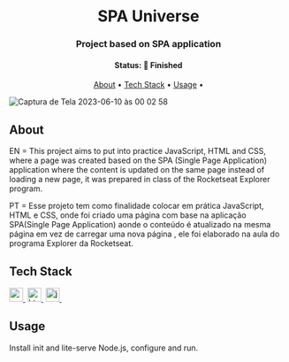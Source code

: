 <h1 align="center">
	SPA Universe
</h1>

<h3 align="center">
	Project based on SPA application
</h3>

<h4 align="center">
	Status: 🚀 Finished
</h4>

<p align="center">
	<a href="#about">About</a> •
	<a href="#tech-stack">Tech Stack</a> •
	<a href="#usage">Usage</a> • 
</p>

<p align="center">
  
 ![Captura de Tela 2023-06-10 às 00 02 58](https://github.com/arthurlopesr/spa-universe/assets/72874475/433a4c00-5217-4790-8b96-42ac3be89956)

</p>

## About

EN = This project aims to put into practice JavaScript, HTML and CSS, where a page was created based on the SPA (Single Page Application) application where the content is updated on the same page instead of loading a new page, it was prepared in class of the Rocketseat Explorer program.

PT = Esse projeto tem como finalidade colocar em prática JavaScript, HTML e CSS, onde foi criado uma página com base na aplicação SPA(Single Page Application) aonde o conteúdo é atualizado na mesma página em vez de carregar uma nova página , ele foi elaborado na aula do programa Explorer da Rocketseat.

## Tech Stack

<a href="https://developer.mozilla.org/pt-BR/docs/Web/CSS" target="_blank"><img src="https://img.shields.io/badge/CSS3-1572B6?style=for-the-badge&logo=css3&logoColor=white" alt="css3 Badge" height="25">&nbsp;</a>
<a href="https://developer.mozilla.org/pt-BR/docs/Web/HTML" target="_blank"><img src="https://img.shields.io/badge/HTML5-E34F26?style=for-the-badge&logo=html5&logoColor=white" alt="html5 Badge" height="25">&nbsp;</a>
<a href="https://developer.mozilla.org/pt-BR/docs/Web/JavaScript" target="_blank"><img src="https://img.shields.io/badge/JavaScript-F7DF1E?style=for-the-badge&logo=javascript&logoColor=black" alt="javascript Badge" height="25">&nbsp;</a>


## Usage

Install init and lite-serve Node.js, configure and run.
